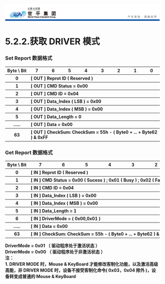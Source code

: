 ![wpiLogo](../../images/wpiLogo.jpg)
# 5.2.2.获取 DRIVER 模式

### Set Report 数据格式
<table>
    <tr>
        <th white-space : nowrap> Byte \ Bit</th>
        <th> 7 </th>
        <th> 6 </th>
        <th> 5 </th>
        <th> 4 </th>
        <th> 3 </th>
        <th> 2 </th>
        <th> 1 </th>
        <th> 0 </th>
    </tr>
    <tr>
        <th> 0 </th>
        <th colspan = "8" align = "left"> [ OUT ] Reprot ID ( Reserved ) </th>
    </tr>
    <tr>
        <th> 1 </th>
        <th colspan = "8" align = "left"> [ OUT ] CMD Status = 0x00</th>
    </tr>
    <tr>
        <th> 2 </th>
        <th colspan = "8" align = "left"> [ OUT ] CMD ID = 0x04 </th>
    </tr>
    <tr>
        <th> 3 </th>
        <th colspan = "8" align = "left"> [ OUT ] Data_Index ( LSB ) = 0x00 </th>
    </tr>
    <tr>
        <th> 4 </th>
        <th colspan = "8" align = "left"> [ OUT ] Data_Index ( MSB ) = 0x00 </th>
    </tr>
    <tr>
        <th> 5 </th>
        <th colspan = "8" align = "left"> [ OUT ] Data_Length = 0 </th>
    </tr>
    <tr>
        <th> ...... </th>
        <th colspan = "8" align = "left"> [ OUT ] Data = 0x00 </th>
    </tr>
    <tr>
        <th> 63 </th>
        <th colspan = "8" align = "left"> [ OUT ] CheckSum: CheckSum = 55h - ( Byte0 + ... + Byte62 ) & 0xFF</th>
    </tr>
</table>

### Get Report 数据格式
<table>
    <tr>
        <th white-space : nowrap> Byte \ Bit</th>
        <th> 7 </th>
        <th> 6 </th>
        <th> 5 </th>
        <th> 4 </th>
        <th> 3 </th>
        <th> 2 </th>
        <th> 1 </th>
        <th> 0 </th>
    </tr>
    <tr>
        <th> 0 </th>
        <th colspan = "8" align = "left"> [ IN ] Reprot ID ( Reserved )</th>
    </tr>
    <tr>
        <th> 1 </th>
        <th colspan = "8" align = "left" white-space : nowrap> [ IN ] CMD Status = 0x00 ( Sucess ) ; 0x01 ( Busy ) ; 0x02 ( Fail ) ; 0x03 ( Not Support )</th>
    </tr>
    <tr>
        <th> 2 </th>
        <th colspan = "8" align = "left"> [ IN ] CMD ID = 0x04 </th>
    </tr>
    <tr>
        <th> 3 </th>
        <th colspan = "8" align = "left"> [ IN ] Data_Index ( LSB ) = 0x00</th>
    </tr>
    <tr>
        <th> 4 </th>
        <th colspan = "8" align = "left"> [ IN ] Data_Index ( MSB ) = 0x00</th>
    </tr>
    <tr>
        <th> 5 </th>
        <th colspan = "8" align = "left"> [ IN ] Data_Length = 1 </th>
    </tr>
    <tr>
        <th> 6 </th>
        <th colspan = "8" align = "left"> [ IN ] DriverMode = ( 0x00,0x01 ) </th>
    </tr>
    <tr>
        <th> ...... </th>
        <th colspan = "8" align = "left"> [ IN ] Data = 0x00 </th>
    </tr>
    <tr>
        <th> 63 </th>
        <th colspan = "8" align = "left"> [ IN ] CheckSum: CheckSum = 55h - ( Byte0 + ... + Byte62 ) & 0xFF</th>
    </tr>
</table>

**DriverMode = 0x01 （ 驱动程序处于激活状态 ）**<br>
**DriverMode = 0x00 （ 驱动程序处于非激活状态 ）**<br>
**注：**<br>
**1. DRIVER MODE 时，Mouse & KeyBoard 才能修改客制化功能，以及激活高级高能，非 DRIVER MODE 时，设备不接受客制化命令( 0x03，0x04 除外 )，设备转变成普通的 Mouse & KeyBoard**
